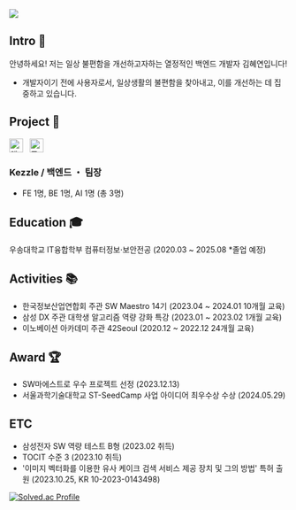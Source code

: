 <img src="https://capsule-render.vercel.app/api?type=waving&color=008B8B&height=130&section=header&text=Hyeyeon%20Kim's%20Profile&fontSize=30&fontColor=ffffff&fontAlign=50&fontAlignY=30" />

## Intro 👋
안녕하세요! 저는 일상 불편함을 개선하고자하는 열정적인 백엔드 개발자 김혜연입니다!
- 개발자이기 전에 사용자로서, 일상생활의 불편함을 찾아내고, 이를 개선하는 데 집중하고 있습니다.

## Project 📱
  <a href="https://apps.apple.com/kr/app/kezzle-%EC%BC%80%EC%A6%90-%EB%82%B4-%EC%A3%BC%EB%B3%80%EC%97%90-%EC%9E%88%EB%8A%94-%ED%8A%B9%EB%B3%84%ED%95%9C-%EC%BC%80%EC%9D%B4%ED%81%AC/id6461725196" style="text-decoration: none;">
    <img src="https://encrypted-tbn0.gstatic.com/images?q=tbn:ANd9GcQSiAMibko9SXNUqMbJFA96gexLiLtNhXf8cA&s" alt="앱 스토어 아이콘" style="width: 25px; vertical-align: middle;">
  </a>
  &nbsp;
  <a href="https://play.google.com/store/apps/details?id=com.klh.kezzle&hl=ko-KR" style="text-decoration: none;">
    <img src="https://encrypted-tbn0.gstatic.com/images?q=tbn:ANd9GcRKWz1ebOb7J-VzJpOv8GuC3WizjhhSfGZ8Pg&s" alt="플레이 스토어 아이콘" style="width: 25px; vertical-align: middle;">
  </a>
  
### Kezzle / 백엔드 ・ 팀장




- FE 1명, BE 1명, AI 1명 (총 3명)



## Education 🎓
우송대학교 IT융합학부 컴퓨터정보·보안전공 (2020.03 ~ 2025.08 *졸업 예정)

## Activities 📚
- 한국정보산업연합회 주관 SW Maestro 14기  (2023.04 ~ 2024.01 10개월 교육)
- 삼성 DX 주관 대학생 알고리즘 역량 강화 특강  (2023.01 ~ 2023.02 1개월 교육)
- 이노베이션 아카데미 주관 42Seoul  (2020.12 ~ 2022.12 24개월 교육)

## Award 🏆
- SW마에스트로 우수 프로젝트 선정  (2023.12.13)
- 서울과학기술대학교 ST-SeedCamp 사업 아이디어 최우수상 수상  (2024.05.29)

## ETC
- 삼성전자 SW 역량 테스트 B형  (2023.02 취득)
- TOCIT 수준 3  (2023.10 취득)
- '이미지 벡터화를 이용한 유사 케이크 검색 서비스 제공 장치 및 그의 방법' 특허 출원  (2023.10.25, KR 10-2023-0143498)

[![Solved.ac Profile](http://mazassumnida.wtf/api/v2/generate_badge?boj=clscls253)](https://solved.ac/clscls253/)


<!--
**Hyeyeon-Kim/Hyeyeon-Kim** is a ✨ _special_ ✨ repository because its `README.md` (this file) appears on your GitHub profile.

Here are some ideas to get you started:

- 🔭 I’m currently working on ...
- 🌱 I’m currently learning ...
- 👯 I’m looking to collaborate on ...
- 🤔 I’m looking for help with ...
- 💬 Ask me about ...
- 📫 How to reach me: ...
- 😄 Pronouns: ...
- ⚡ Fun fact: ...
-->
